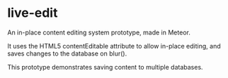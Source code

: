 live-edit
=========

An in-place content editing system prototype, made in Meteor.

It uses the HTML5 contentEditable attribute to allow in-place editing, and saves changes to the database on blur().

This prototype demonstrates saving content to multiple databases.
